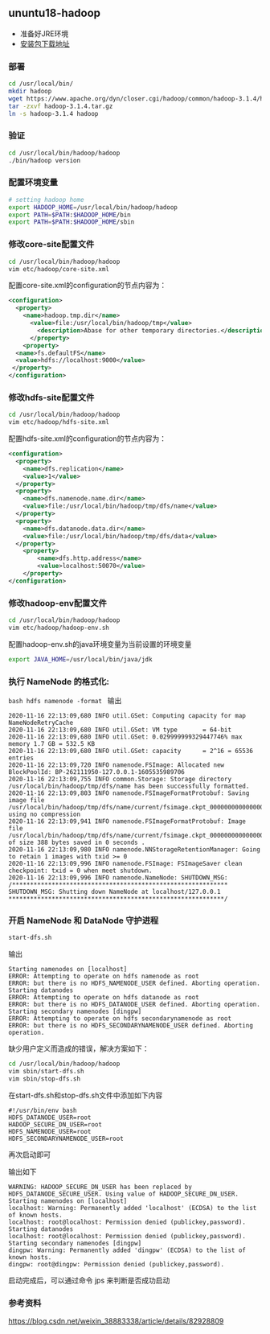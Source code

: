 ## ununtu18-hadoop

- 准备好JRE环境
- [安装包下载地址](https://archive.apache.org/dist/hadoop/common/)

### 部署  
```bash
cd /usr/local/bin/
mkdir hadoop
wget https://www.apache.org/dyn/closer.cgi/hadoop/common/hadoop-3.1.4/hadoop-3.1.4.tar.gz
tar -zxvf hadoop-3.1.4.tar.gz
ln -s hadoop-3.1.4 hadoop
```

### 验证
```bash
cd /usr/local/bin/hadoop/hadoop
./bin/hadoop version
```

### 配置环境变量
```bash
# setting hadoop home
export HADOOP_HOME=/usr/local/bin/hadoop/hadoop
export PATH=$PATH:$HADOOP_HOME/bin
export PATH=$PATH:$HADOOP_HOME/sbin
```


### 修改core-site配置文件
```bash
cd /usr/local/bin/hadoop/hadoop
vim etc/hadoop/core-site.xml
```
配置core-site.xml的configuration的节点内容为：
```xml
<configuration>
  <property>
    <name>hadoop.tmp.dir</name>
      <value>file:/usr/local/bin/hadoop/tmp</value>
        <description>Abase for other temporary directories.</description>
      </property>
    <property>
  <name>fs.defaultFS</name>
  <value>hdfs://localhost:9000</value>
 </property>
</configuration>
```

### 修改hdfs-site配置文件
```bash
cd /usr/local/bin/hadoop/hadoop
vim etc/hadoop/hdfs-site.xml
```
配置hdfs-site.xml的configuration的节点内容为：
```xml
<configuration>
  <property>
    <name>dfs.replication</name>
    <value>1</value>
  </property>
  <property>
    <name>dfs.namenode.name.dir</name>
    <value>file:/usr/local/bin/hadoop/tmp/dfs/name</value>
  </property>
  <property>
    <name>dfs.datanode.data.dir</name>
    <value>file:/usr/local/bin/hadoop/tmp/dfs/data</value>
  </property>
	<property>
		<name>dfs.http.address</name>
		<value>localhost:50070</value>
	</property>
</configuration>
```

### 修改hadoop-env配置文件
```bash
cd /usr/local/bin/hadoop/hadoop
vim etc/hadoop/hadoop-env.sh
```
配置hadoop-env.sh的java环境变量为当前设置的环境变量
```bash
export JAVA_HOME=/usr/local/bin/java/jdk
```

### 执行 NameNode 的格式化:
``bash
hdfs namenode -format
``
输出
```text
2020-11-16 22:13:09,680 INFO util.GSet: Computing capacity for map NameNodeRetryCache
2020-11-16 22:13:09,680 INFO util.GSet: VM type       = 64-bit
2020-11-16 22:13:09,680 INFO util.GSet: 0.029999999329447746% max memory 1.7 GB = 532.5 KB
2020-11-16 22:13:09,680 INFO util.GSet: capacity      = 2^16 = 65536 entries
2020-11-16 22:13:09,720 INFO namenode.FSImage: Allocated new BlockPoolId: BP-262111950-127.0.0.1-1605535989706
2020-11-16 22:13:09,755 INFO common.Storage: Storage directory /usr/local/bin/hadoop/tmp/dfs/name has been successfully formatted.
2020-11-16 22:13:09,803 INFO namenode.FSImageFormatProtobuf: Saving image file /usr/local/bin/hadoop/tmp/dfs/name/current/fsimage.ckpt_0000000000000000000 using no compression
2020-11-16 22:13:09,941 INFO namenode.FSImageFormatProtobuf: Image file /usr/local/bin/hadoop/tmp/dfs/name/current/fsimage.ckpt_0000000000000000000 of size 388 bytes saved in 0 seconds .
2020-11-16 22:13:09,980 INFO namenode.NNStorageRetentionManager: Going to retain 1 images with txid >= 0
2020-11-16 22:13:09,996 INFO namenode.FSImage: FSImageSaver clean checkpoint: txid = 0 when meet shutdown.
2020-11-16 22:13:09,996 INFO namenode.NameNode: SHUTDOWN_MSG: 
/************************************************************
SHUTDOWN_MSG: Shutting down NameNode at localhost/127.0.0.1
************************************************************/
```

### 开启 NameNode 和 DataNode 守护进程
```bash
start-dfs.sh
```
输出
```text
Starting namenodes on [localhost]
ERROR: Attempting to operate on hdfs namenode as root
ERROR: but there is no HDFS_NAMENODE_USER defined. Aborting operation.
Starting datanodes
ERROR: Attempting to operate on hdfs datanode as root
ERROR: but there is no HDFS_DATANODE_USER defined. Aborting operation.
Starting secondary namenodes [dingpw]
ERROR: Attempting to operate on hdfs secondarynamenode as root
ERROR: but there is no HDFS_SECONDARYNAMENODE_USER defined. Aborting operation.
```
缺少用户定义而造成的错误，解决方案如下：
```bash
cd /usr/local/bin/hadoop/hadoop
vim sbin/start-dfs.sh
vim sbin/stop-dfs.sh
```
在start-dfs.sh和stop-dfs.sh文件中添加如下内容
```text
#!/usr/bin/env bash
HDFS_DATANODE_USER=root
HADOOP_SECURE_DN_USER=root
HDFS_NAMENODE_USER=root
HDFS_SECONDARYNAMENODE_USER=root
```
再次启动即可

输出如下
```text
WARNING: HADOOP_SECURE_DN_USER has been replaced by HDFS_DATANODE_SECURE_USER. Using value of HADOOP_SECURE_DN_USER.
Starting namenodes on [localhost]
localhost: Warning: Permanently added 'localhost' (ECDSA) to the list of known hosts.
localhost: root@localhost: Permission denied (publickey,password).
Starting datanodes
localhost: root@localhost: Permission denied (publickey,password).
Starting secondary namenodes [dingpw]
dingpw: Warning: Permanently added 'dingpw' (ECDSA) to the list of known hosts.
dingpw: root@dingpw: Permission denied (publickey,password).
```

启动完成后，可以通过命令 jps 来判断是否成功启动


### 参考资料
https://blog.csdn.net/weixin_38883338/article/details/82928809
